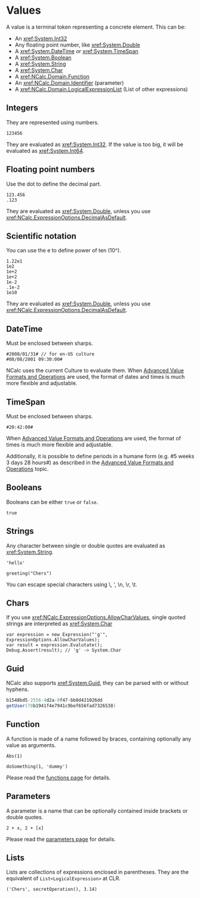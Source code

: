# Values

A value is a terminal token representing a concrete element. This can be:

- An <xref:System.Int32>
- Any floating point number, like <xref:System.Double>
- A <xref:System.DateTime> or <xref:System.TimeSpan>
- A <xref:System.Boolean>
- A <xref:System.String>
- A <xref:System.Char>
- A <xref:NCalc.Domain.Function>
- An <xref:NCalc.Domain.Identifier> (parameter)
- A <xref:NCalc.Domain.LogicalExpressionList>  (List of other expressions)

## Integers

They are represented using numbers. 

```
123456
```

They are evaluated as <xref:System.Int32>. If the value is too big, it will be evaluated as <xref:System.Int64>.

## Floating point numbers

Use the dot to define the decimal part. 

```
123.456
.123
```
They are evaluated as <xref:System.Double>, unless you use <xref:NCalc.ExpressionOptions.DecimalAsDefault>.

## Scientific notation

You can use the e to define power of ten (10^).
```
1.22e1
1e2
1e+2
1e+2
1e-2
.1e-2
1e10
```
They are evaluated as <xref:System.Double>, unless you use <xref:NCalc.ExpressionOptions.DecimalAsDefault>.

## DateTime

Must be enclosed between sharps. 

```
#2008/01/31# // for en-US culture
#08/08/2001 09:30:00# 
```
NCalc uses the current Culture to evaluate them. When [Advanced Value Formats and Operations](advanced_value_formats.md) are used, the format of dates and times is much more flexible and adjustable.

## TimeSpan

Must be enclosed between sharps.
```
#20:42:00#
```

When [Advanced Value Formats and Operations](advanced_value_formats.md) are used, the format of times is much more flexible and adjustable.

Additionally, it is possible to define periods in a humane form (e.g. #5 weeks 3 days 28 hours#) as described in the [Advanced Value Formats and Operations](advanced_value_formats.md) topic.

## Booleans
Booleans can be either `true` or `false`.

```
true
```
## Strings

Any character between single or double quotes are evaluated as <xref:System.String>. 

```
'hello'
```

```
greeting("Chers")
```
You can escape special characters using \\, \', \n, \r, \t.

## Chars
If you use <xref:NCalc.ExpressionOptions.AllowCharValues>, single quoted strings are interpreted as <xref:System.Char>
```
var expression = new Expression("'g'", ExpressionOptions.AllowCharValues);
var result = expression.Evalutate();
Debug.Assert(result); // 'g' -> System.Char
```

## Guid
NCalc also supports <xref:System.Guid>, they can be parsed with or without hyphens.
```csharp
b1548bd5-2556-4d2a-9f47-bb8d421026dd
getUser(78b1941f4e7941c9bef656fad7326538)
```

## Function

A function is made of a name followed by braces, containing optionally any value as arguments.

```
Abs(1)
```

```
doSomething(1, 'dummy')
```

Please read the [functions page](functions.md) for details.

## Parameters

A parameter is a name that can be optionally contained inside brackets or double quotes.

```
2 + x, 2 + [x]
```

Please read the [parameters page](parameters.md) for details.

## Lists

Lists are collections of expressions enclosed in parentheses. They are the equivalent of `List<LogicalExpression>` at CLR.
```
('Chers', secretOperation(), 3.14)
```